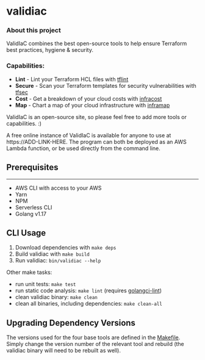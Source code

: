 # validiac

### About this project

ValidIaC combines the best open-source tools to help ensure Terraform best
practices, hygiene & security.

### Capabilities:

- **Lint** - Lint your Terraform HCL files with [tflint](https://github.com/terraform-linters/tflint)
- **Secure** - Scan your Terraform templates for security vulnerabilities with [tfsec](https://github.com/aquasecurity/tfsec)
- **Cost** - Get a breakdown of your cloud costs with [infracost](https://github.com/infracost/infracost)
- **Map** - Chart a map of your cloud infrastructure with [inframap](https://github.com/cycloidio/inframap)

ValidIaC is an open-source site, so please feel free to add more tools or capabilities. :)

A free online instance of ValidIaC is available for anyone to use at https://ADD-LINK-HERE.
The program can both be deployed as an AWS Lambda function, or be used directly
from the command line.

## Prerequisites

---

- AWS CLI with access to your AWS
- Yarn
- NPM
- Serverless CLI
- Golang v1.17

## CLI Usage

1. Download dependencies with `make deps`
2. Build validiac with `make build`
3. Run validiac: `bin/validiac --help`

Other make tasks:
- run unit tests: `make test`
- run static code analysis: `make lint` (requires [golangci-lint](https://golangci-lint.run/))
- clean validiac binary: `make clean`
- clean all binaries, including dependencies: `make clean-all`

## Upgrading Dependency Versions

The versions used for the four base tools are defined in the [Makefile](Makefile).
Simply change the version number of the relevant tool and rebuild (the validiac
binary will need to be rebuilt as well).
